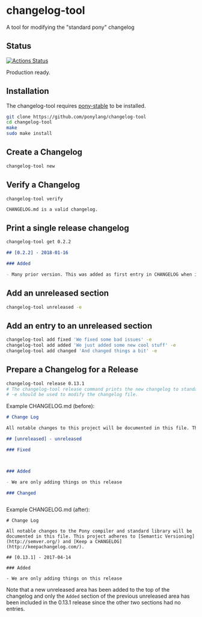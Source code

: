 # changelog-tool

A tool for modifying the "standard pony" changelog

## Status

[![Actions Status](https://github.com/ponylang/changelog-tool/workflows/vs-ponyc-latest/badge.svg)](https://github.com/ponylang/changelog-tool/actions)

Production ready.

## Installation

The changelog-tool requires [pony-stable](https://github.com/ponylang/pony-stable) to be installed.

```bash
git clone https://github.com/ponylang/changelog-tool
cd changelog-tool
make
sudo make install
```

## Create a Changelog

```bash
changelog-tool new
```

## Verify a Changelog

```bash
changelog-tool verify
```
```
CHANGELOG.md is a valid changelog.
```

## Print a single release changelog

```bash
changelog-tool get 0.2.2
```
```markdown
## [0.2.2] - 2018-01-16

### Added

- Many prior version. This was added as first entry in CHANGELOG when it was added to this project.

```

## Add an unreleased section

```bash
changelog-tool unreleased -e
```

## Add an entry to an unreleased section

```bash
changelog-tool add fixed 'We fixed some bad issues' -e
changelog-tool add added 'We just added some new cool stuff' -e
changelog-tool add changed 'And changed things a bit' -e
```

## Prepare a Changelog for a Release

```bash
changelog-tool release 0.13.1
# The changelog-tool release command prints the new changelog to standard output
# -e should be used to modify the changelog file.
```

Example CHANGELOG.md (before):
```markdown
# Change Log

All notable changes to this project will be documented in this file. This project adheres to [Semantic Versioning](http://semver.org/) and [Keep a CHANGELOG](http://keepachangelog.com/).

## [unreleased] - unreleased

### Fixed



### Added

- We are only adding things on this release

### Changed



```

Example CHANGELOG.md (after):
```
# Change Log

All notable changes to the Pony compiler and standard library will be documented in this file. This project adheres to [Semantic Versioning](http://semver.org/) and [Keep a CHANGELOG](http://keepachangelog.com/).

## [0.13.1] - 2017-04-14

### Added

- We are only adding things on this release

```

Note that a new unreleased area has been added to the top of the changelog and only the `Added` section of the previous unreleased area has been included in the 0.13.1 release since the other two sections had no entries.
